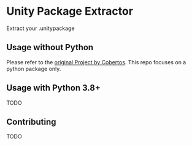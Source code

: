 
# Unity Package Extractor

Extract your .unitypackage

## Usage without Python

Please refer to the [original Project by Cobertos](https://github.com/Cobertos/unitypackage_extractor). 
This repo focuses on a python package only.


## Usage with Python 3.8+

TODO

## Contributing

TODO